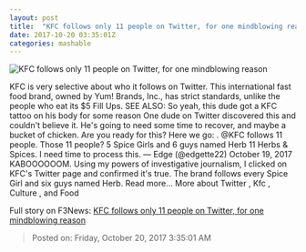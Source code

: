 ```yaml
---
layout: post
title:  "KFC follows only 11 people on Twitter, for one mindblowing reason"
date: 2017-10-20 03:35:01Z
categories: mashable
---
```


![KFC follows only 11 people on Twitter, for one mindblowing reason](https://i.amz.mshcdn.com/OJNeYvmu3U-h4IJIyEQcMOnAwH0=/1200x630/2017%2F10%2F20%2F06%2F152be6d2df0b4264a5c6b17640e7ec54.93d58.jpg)

KFC is very selective about who it follows on Twitter. This international fast food brand, owned by Yum! Brands, Inc., has strict standards, unlike the people who eat its $5 Fill Ups. SEE ALSO: So yeah, this dude got a KFC tattoo on his body for some reason One dude on Twitter discovered this and couldn't believe it. He's going to need some time to recover, and maybe a bucket of chicken. Are you ready for this? Here we go: . @KFC follows 11 people. Those 11 people? 5 Spice Girls and 6 guys named Herb 11 Herbs & Spices. I need time to process this. — Edge (@edgette22) October 19, 2017 KABOOOOOOM. Using my powers of investigative journalism, I clicked on KFC's Twitter page and confirmed it's true. The brand follows every Spice Girl and six guys named Herb. Read more... More about Twitter , Kfc , Culture , and Food


Full story on F3News: [KFC follows only 11 people on Twitter, for one mindblowing reason](http://www.f3nws.com/n/uebHP)

> Posted on: Friday, October 20, 2017 3:35:01 AM

